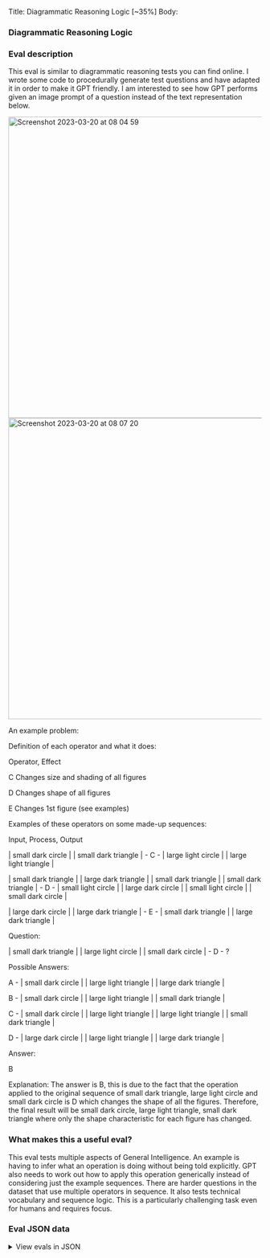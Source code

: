 Title: Diagrammatic Reasoning Logic [~35%]
Body:

### Diagrammatic Reasoning Logic

### Eval description

This eval is similar to diagrammatic reasoning tests you can find online. I wrote some code to procedurally generate
test questions and have adapted it in order to make it GPT friendly. I am interested to see how GPT performs given an
image prompt of a question instead of the text representation below.



<img width="600" alt="Screenshot 2023-03-20 at 08 04 59" src="https://user-images.githubusercontent.com/8216039/226280873-e9fc420e-1a31-4253-a9eb-4e6cff8dde5b.png">

<img width="600" alt="Screenshot 2023-03-20 at 08 07 20" src="https://user-images.githubusercontent.com/8216039/226281240-7e660640-f64d-43a3-85bf-5c80db6c334b.png">



An example problem:

Definition of each operator and what it does:

Operator, Effect

C Changes size and shading of all figures

D Changes shape of all figures

E Changes 1st figure (see examples)

Examples of these operators on some made-up sequences:

Input, Process, Output

| small dark circle | | small dark triangle | - C - | large light circle | | large light triangle |

| small dark triangle | | large dark triangle | | small dark triangle | | small dark triangle | - D - | small light
circle | | large dark circle | | small light circle | | small dark circle |

| large dark circle | | large dark triangle | - E - | small dark triangle | | large dark triangle |

Question:

| small dark triangle | | large light circle | | small dark circle | - D - ?

Possible Answers:

A - | small dark circle | | large light triangle | | large dark triangle |

B - | small dark circle | | large light triangle | | small dark triangle |

C - | small dark circle | | large light triangle | | large light triangle | | small dark triangle |

D - | large dark circle | | large light triangle | | large dark triangle |

Answer:

B

Explanation: The answer is B, this is due to the fact that the operation applied to the original sequence of small dark
triangle, large light circle and small dark circle is D which changes the shape of all the figures. Therefore, the final
result will be small dark circle, large light triangle, small dark triangle where only the shape characteristic for each
figure has changed.

### What makes this a useful eval?

This eval tests multiple aspects of General Intelligence. An example is having to infer what an operation is doing
without being told explicitly. GPT also needs to work out how to apply this operation generically instead of considering
just the example sequences. There are harder questions in the dataset that use multiple operators in sequence. It also
tests technical vocabulary and sequence logic. This is a particularly challenging task even for humans and requires
focus.

### Eval JSON data

<details>

  <summary>View evals in JSON</summary>

### Eval

  ```jsonl

{"input": [{"role": "system", "content": "\n    In the following logic puzzle, you are given a set of operators that may be used. There are also some examples of these operators in use. Work out the sequence that replaces '?', choose from the possible answers. In order to solve this problem correctly, you must consider the logical operators. If there are multiple operators applied you must they apply them left to right. In some cases the operator effect is not explicitly defined and you will need to work it out. You MUST NOT PROVIDE AN EXPLANATION with words you only MUST ONLY REPLY WITH A SINGLE LETTER, for example 'A', 'B', 'C', or 'D'.\n    "}, {"role": "user", "content": "Definition of each operator and what it does:\nOperator, Effect\nP Changes 1st figure (see examples)\nQ Changes shading and shape of all figures\nR Changes 3rd figure (see examples)\nS Deletes small light figures\n\nExamples of these operators on some made up sequences:\nInput, Process, Output\n| small light circle | | small light circle | | large dark circle | - P - | large light circle | | small light circle | | large dark circle |\n| small light circle | | small light triangle | - Q - | small dark triangle | | small dark circle |\n| small dark circle | | large light triangle | | large dark circle | - R - | small dark circle | | large light triangle | | large light circle |\n| small light circle | | large dark triangle | - S - | large dark triangle |\n\nQuestion:\n| small dark triangle | | small dark circle | | small dark triangle | - R - ?\n\nPossible Answers:\nA - | large dark circle | | large dark triangle | | small light triangle |\nB - | small dark triangle | | small dark circle | | small light triangle | | small light triangle |\nC - | small light triangle | | small dark circle | | small dark triangle |\nD - | small dark triangle | | small dark circle | | small light triangle |\n\n"}], "ideal": ["D"]}

{"input": [{"role": "system", "content": "\n    In the following logic puzzle, you are given a set of operators that may be used. There are also some examples of these operators in use. Work out the sequence that replaces '?', choose from the possible answers. In order to solve this problem correctly, you must consider the logical operators. If there are multiple operators applied you must they apply them left to right. In some cases the operator effect is not explicitly defined and you will need to work it out. You MUST NOT PROVIDE AN EXPLANATION with words you only MUST ONLY REPLY WITH A SINGLE LETTER, for example 'A', 'B', 'C', or 'D'.\n    "}, {"role": "user", "content": "\n\nDefinition of each operator and what it does:\nOperator, Effect\nO Duplicates circles\nP Changes shading and shape of all figures\n\nExamples of these operators on some made up sequences:\nInput, Process, Output\n| large light circle | | large light triangle | - O - | large light circle | | large light circle | | large light triangle |\n| small dark triangle | | large dark triangle | - P - | small light circle | | large light circle |\n| small light triangle | | small dark triangle | - P - | small dark circle | | small light circle |\n\nQuestion:\n| small dark triangle | | large dark triangle | | large dark triangle | | small light circle | - O - ?\n\nPossible Answers:\nA - | large dark circle | | small dark circle | | small dark circle | | large light triangle | | large light triangle |\nB - | small dark triangle | | large dark triangle | | large dark triangle | | small light circle | | small light circle |\nC - | small dark triangle | | large dark triangle | | small light circle | | small light circle |\nD - | small dark triangle | | large dark triangle | | large dark triangle | | large light circle | | large light circle |\n\n"}], "ideal": ["B"]}

{"input": [{"role": "system", "content": "\n    In the following logic puzzle, you are given a set of operators that may be used. There are also some examples of these operators in use. Work out the sequence that replaces '?', choose from the possible answers. In order to solve this problem correctly, you must consider the logical operators. If there are multiple operators applied you must they apply them left to right. In some cases the operator effect is not explicitly defined and you will need to work it out. You MUST NOT PROVIDE AN EXPLANATION with words you only MUST ONLY REPLY WITH A SINGLE LETTER, for example 'A', 'B', 'C', or 'D'.\n    "}, {"role": "user", "content": "\n\nDefinition of each operator and what it does:\nOperator, Effect\nB Duplicates 1st figure\nC Duplicates small triangles\n\nExamples of these operators on some made up sequences:\nInput, Process, Output\n| small light triangle | | small light circle | | large dark triangle | - B - | small light triangle | | small light triangle | | small light circle | | large dark triangle |\n| large light triangle | | small light triangle | - C - | large light triangle | | small light triangle | | small light triangle |\n| small dark triangle | | small dark triangle | | large light circle | | large dark triangle | - C - | small dark triangle | | small dark triangle | | small dark triangle | | small dark triangle | | large light circle | | large dark triangle |\n\nQuestion:\n| large light circle | | large dark circle | | small light circle | | small light triangle | - C - ?\n\nPossible Answers:\nA - | large dark circle | | large light circle | | small dark circle | | small dark triangle | | small dark triangle |\nB - | large light circle | | large dark circle | | small light circle | | small light triangle | | large dark triangle |\nC - | large light circle | | large dark circle | | small light circle | | small light triangle | | small light triangle |\nD - | large dark circle | | large dark circle | | small dark circle | | small dark triangle | | small dark triangle |\n\n"}], "ideal": ["C"]}

{"input": [{"role": "system", "content": "\n    In the following logic puzzle, you are given a set of operators that may be used. There are also some examples of these operators in use. Work out the sequence that replaces '?', choose from the possible answers. In order to solve this problem correctly, you must consider the logical operators. If there are multiple operators applied you must they apply them left to right. In some cases the operator effect is not explicitly defined and you will need to work it out. You MUST NOT PROVIDE AN EXPLANATION with words you only MUST ONLY REPLY WITH A SINGLE LETTER, for example 'A', 'B', 'C', or 'D'.\n    "}, {"role": "user", "content": "\n\nDefinition of each operator and what it does:\nOperator, Effect\nB Changes 1st figure (see examples)\nC Changes shading and shape of 1st figure\nD Deletes 4th figure\nE Deletes large triangles\n\nExamples of these operators on some made up sequences:\nInput, Process, Output\n| small dark circle | | large light triangle | - B - | large dark triangle | | large light triangle |\n| large light circle | | large dark circle | | small dark circle | - C - | large dark triangle | | large dark circle | | small dark circle |\n\n\n\nQuestion:\n? - C - | large dark circle | | small light circle |\n\nPossible Answers:\nA - | small light circle | | large light triangle |\nB - | large dark triangle | | small light circle |\nC - | large light triangle | | small light circle |\nD - | large light triangle | | small dark triangle |\n\n"}], "ideal": ["C"]}

{"input": [{"role": "system", "content": "\n    In the following logic puzzle, you are given a set of operators that may be used. There are also some examples of these operators in use. Work out the sequence that replaces '?', choose from the possible answers. In order to solve this problem correctly, you must consider the logical operators. If there are multiple operators applied you must they apply them left to right. In some cases the operator effect is not explicitly defined and you will need to work it out. You MUST NOT PROVIDE AN EXPLANATION with words you only MUST ONLY REPLY WITH A SINGLE LETTER, for example 'A', 'B', 'C', or 'D'.\n    "}, {"role": "user", "content": "\n\nDefinition of each operator and what it does:\nOperator, Effect\nB Changes size and shading of 1st figure\nC Changes shading of 1st figure\nD Changes size and shape of 2nd figure\n\nExamples of these operators on some made up sequences:\nInput, Process, Output\n| large light circle | | large light circle | | small light triangle | - B - | small dark circle | | large light circle | | small light triangle |\n| large dark circle | | large light circle | | small dark circle | | large light triangle | - C - | large light circle | | large light circle | | small dark circle | | large light triangle |\n| small dark triangle | | small dark triangle | | small light circle | - D - | small dark triangle | | large dark circle | | small light circle |\n\nQuestion:\n? - D - - B - | small dark triangle | | small dark triangle | | large light triangle | | large dark triangle |\n\nPossible Answers:\nA - | large light triangle | | large dark circle | | large light triangle | | small dark triangle |\nB - | large light triangle | | large dark circle | | large light triangle | | large dark triangle |\nC - | large dark circle | | large light triangle | | large light triangle | | large dark triangle |\nD - | large light triangle | | large light triangle | | large dark circle | | large dark circle | | large light triangle | | large light triangle | | large dark triangle | | large dark triangle |\n\n"}], "ideal": ["B"]}

{"input": [{"role": "system", "content": "\n    In the following logic puzzle, you are given a set of operators that may be used. There are also some examples of these operators in use. Work out the sequence that replaces '?', choose from the possible answers. In order to solve this problem correctly, you must consider the logical operators. If there are multiple operators applied you must they apply them left to right. In some cases the operator effect is not explicitly defined and you will need to work it out. You MUST NOT PROVIDE AN EXPLANATION with words you only MUST ONLY REPLY WITH A SINGLE LETTER, for example 'A', 'B', 'C', or 'D'.\n    "}, {"role": "user", "content": "\n\nDefinition of each operator and what it does:\nOperator, Effect\nB Changes dark figures (see examples)\nC Changes size and shading of 1st figure\n\nExamples of these operators on some made up sequences:\nInput, Process, Output\n| large light circle | | small dark circle | | large light triangle | | small light circle | - B - | large light circle | | small light triangle | | large light triangle | | small light circle |\n| small dark circle | | large light circle | - C - | large light circle | | large light circle |\n\nQuestion:\n? - B - - C - | small dark triangle | | small light triangle | | large light circle |\n\nPossible Answers:\nA - | small light circle | | small dark circle | | large light circle |\nB - | large dark circle | | large light circle |\nC - | large dark circle | | small dark circle | | large light circle |\nD - | large light circle | | small dark circle | | large light circle |\n\n"}], "ideal": ["C"]}

{"input": [{"role": "system", "content": "\n    In the following logic puzzle, you are given a set of operators that may be used. There are also some examples of these operators in use. Work out the sequence that replaces '?', choose from the possible answers. In order to solve this problem correctly, you must consider the logical operators. If there are multiple operators applied you must they apply them left to right. In some cases the operator effect is not explicitly defined and you will need to work it out. You MUST NOT PROVIDE AN EXPLANATION with words you only MUST ONLY REPLY WITH A SINGLE LETTER, for example 'A', 'B', 'C', or 'D'.\n    "}, {"role": "user", "content": "\n\nDefinition of each operator and what it does:\nOperator, Effect\nA Changes 1st figure (see examples)\nB Swaps figures (see examples)\nC Changes size and shape of large figures\nD Duplicates 4th figure\n\nExamples of these operators on some made up sequences:\nInput, Process, Output\n| large dark circle | | small dark circle | - A - | small light circle | | small dark circle |\n| large light triangle | | large light circle | | large dark circle | - B - | large light triangle | | large dark circle | | large light circle |\n| large light circle | | large dark triangle | - C - | small light triangle | | small dark circle |\n| small light triangle | | large dark circle | | large dark triangle | | small dark circle | - D - | small light triangle | | large dark circle | | large dark triangle | | small dark circle | | small dark circle |\n\nQuestion:\n? - D - - C - - D - | small light circle | | small light circle | | small light circle | | small light circle | | small light circle | | small light circle |\n\nPossible Answers:\nA - | small light circle | | large light triangle | | small light triangle | | large light triangle |\nB - | small light circle | | large light triangle | | large light triangle | | small light circle |\nC - | small light circle | | large light triangle | | small light circle | | large light triangle |\nD - | small light circle | | large light triangle | | large light circle | | large light triangle |\n\n"}], "ideal": ["C"]}

  ```

</details>


